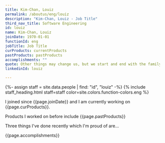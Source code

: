 ```yaml
---
title: Kim-Chan, Louiz
permalink: /aboutus/eng/louiz
description: "Kim-Chan, Louiz - Job Title"
third_nav_title: Software Engineering
id: louiz
name: Kim-Chan, Louiz
joinDate: 1970-01-01
functionId: eng
jobTitle: Job Title
curProducts: currentProducts
pastProducts: pastProducts
accomplishments: ""
quote: Other things may change us, but we start and end with the family.
linkedinId: louiz

---
```


{%- assign staff = site.data.people | find: "id", "louiz" -%}
{% include staff_heading.html staff=staff color=site.colors.function-colors.eng %}

<p>I joined since {{page.joinDate}} and I am currently working on {{page.curProducts}}.</p>

<p>Products I worked on before include {{page.pastProducts}}</p>

<p>Three things I've done recently which I'm proud of are...</p>
{{page.accomplishments}}
